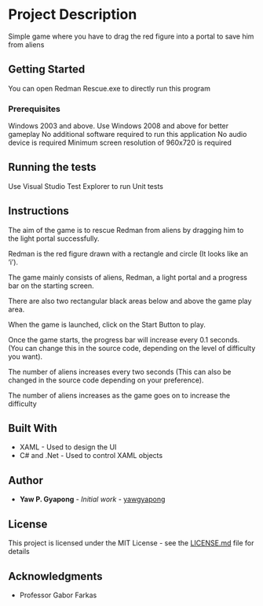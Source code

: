 # Project Description

Simple game where you have to drag the red figure into a portal to save him from aliens

## Getting Started

You can open Redman Rescue.exe to directly run this program

### Prerequisites

Windows 2003 and above. Use Windows 2008 and above for better gameplay
No additional software required to run this application
No audio device is required 
Minimum screen resolution of 960x720 is required





## Running the tests

Use Visual Studio Test Explorer to run Unit tests


## Instructions

The aim of the game is to rescue Redman from aliens by dragging him to the light portal successfully.

Redman is the red figure drawn with a rectangle and circle (It looks like an ‘i’).

The game mainly consists of aliens, Redman, a light portal and a progress bar on the starting screen.

There are also two rectangular black areas below and above the game play area.

When the game is launched, click on the Start Button to play.

Once the game starts, the progress bar will increase every 0.1 seconds.
(You can change this in the source code, depending on the level of difficulty you want).

The number of aliens increases every two seconds
(This can also be changed in the source code depending on your preference).

The number of aliens increases as the game goes on to increase the difficulty


## Built With

* XAML  - Used to design the UI
* C# and .Net - Used to control XAML objects

## Author

* **Yaw P. Gyapong** - *Initial work* - [yawgyapong](https://github.com/yawgyapong)



## License

This project is licensed under the MIT License - see the [LICENSE.md](LICENSE.md) file for details

## Acknowledgments

* Professor Gabor Farkas

